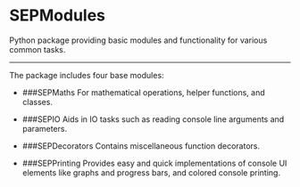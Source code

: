 # SEPModules

Python package providing basic modules and functionality for various common tasks.

---

The package includes four base modules:
- ###SEPMaths
  For mathematical operations, helper functions, and classes.

- ###SEPIO
  Aids in IO tasks such as reading console line arguments and parameters.

- ###SEPDecorators
  Contains miscellaneous function decorators.

- ###SEPPrinting
  Provides easy and quick implementations of console UI elements like graphs and progress bars, and colored console printing.
